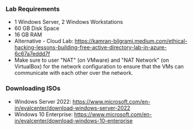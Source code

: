### Lab Requirements
- 1 Windows Server, 2 Windows Workstations
- 60 GB Disk Space
- 16 GB RAM
- Alternative - Cloud Lab: https://kamran-bilgrami.medium.com/ethical-hacking-lessons-building-free-active-directory-lab-in-azure-6c67a7eddd7f
- Make sure to user "NAT" (on VMware) and "NAT Network" (on VirtualBox) for the network configuration to ensure that the VMs can communicate with each other over the network.

### Downloading ISOs
- Windows Server 2022: https://www.microsoft.com/en-in/evalcenter/download-windows-server-2022
- Windows 10 Enterprise: https://www.microsoft.com/en-in/evalcenter/download-windows-10-enterprise